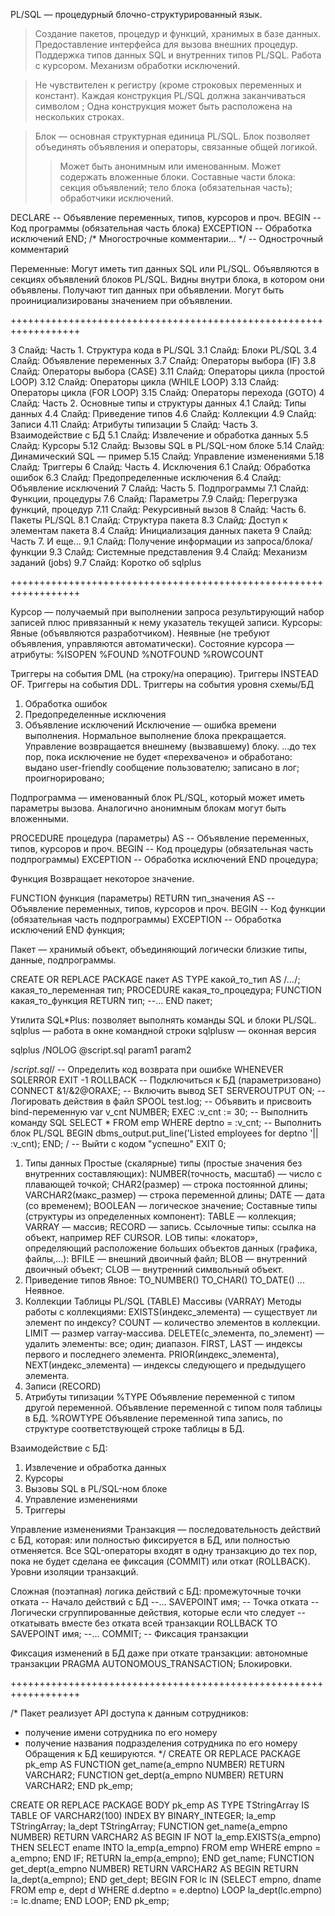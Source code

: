 PL/SQL — процедурный блочно-структурированный язык.
> Создание пакетов, процедур и функций, хранимых в базе данных.
> Предоставление интерфейса для вызова внешних процедур.
> Поддержка типов данных SQL и внутренних типов PL/SQL.
> Работа с курсором.
> Механизм обработки исключений.

> Не чувствителен к регистру (кроме строковых переменных и констант).
> Каждая конструкция PL/SQL должна заканчиваться символом ;
> Одна конструкция может быть расположена на нескольких строках.

> Блок — основная структурная единица PL/SQL.
  Блок позволяет объединять объявления и операторы, связанные общей логикой.
  >> Может быть анонимным или именованным.
  >> Может содержать вложенные блоки.
  >> Составные части блока:
     секция объявлений;
     тело блока (обязательная часть);
     обработчики исключений.

DECLARE
  -- Объявление переменных, типов, курсоров и проч.
BEGIN
  -- Код программы (обязательная часть блока)
EXCEPTION
  -- Обработка исключений
END;
/* Многострочные
комментарии… */
-- Однострочный комментарий

Переменные:
    Могут иметь тип данных SQL или PL/SQL.
    Объявляются в секциях объявлений блоков PL/SQL.
    Видны внутри блока, в котором они объявлены.
    Получают тип данных при объявлении.
    Могут быть проинициализированы значением при объявлении.

++++++++++++++++++++++++++++++++++++++++++++++++++++++++++++++++++

3 Слайд: Часть 1. Структура кода в PL/SQL
    3.1 Слайд: Блоки PL/SQL
    3.4 Слайд: Объявление переменных
    3.7 Слайд: Операторы выбора (IF)
    3.8 Слайд: Операторы выбора (CASE)
    3.11 Слайд: Операторы цикла (простой LOOP)
    3.12 Слайд: Операторы цикла (WHILE LOOP)
    3.13 Слайд: Операторы цикла (FOR LOOP)
    3.15 Слайд: Операторы перехода (GOTO)
4 Слайд: Часть 2. Основные типы и структуры данных
    4.1 Слайд: Типы данных
    4.4 Слайд: Приведение типов
    4.6 Слайд: Коллекции
    4.9 Слайд: Записи
    4.11 Слайд: Атрибуты типизации
5 Слайд: Часть 3. Взаимодействие с БД
    5.1 Слайд: Извлечение и обработка данных
    5.5 Слайд: Курсоры
    5.12 Слайд: Вызовы SQL в PL/SQL-ном блоке
    5.14 Слайд: Динамический SQL — пример
    5.15 Слайд: Управление изменениями
    5.18 Слайд: Триггеры
6 Слайд: Часть 4. Исключения
    6.1 Слайд: Обработка ошибок
    6.3 Слайд: Предопределенные исключения
    6.4 Слайд: Объявление исключений
7 Слайд: Часть 5. Подпрограммы
    7.1 Слайд: Функции, процедуры
    7.6 Слайд: Параметры
    7.9 Слайд: Перегрузка функций, процедур
    7.11 Слайд: Рекурсивный вызов
8 Слайд: Часть 6. Пакеты PL/SQL
    8.1 Слайд: Структура пакета
    8.3 Слайд: Доступ к элементам пакета
    8.4 Слайд: Инициализация данных пакета
9 Слайд: Часть 7. И еще...
    9.1 Слайд: Получение информации из запроса/блока/функции
    9.3 Слайд: Системные представления
    9.4 Слайд: Механизм заданий (jobs)
    9.7 Слайд: Коротко об sqlplus

++++++++++++++++++++++++++++++++++++++++++++++++++++++++++++++++++

Курсор — получаемый при выполнении запроса результирующий набор записей плюс привязанный к нему указатель текущей записи.
Курсоры:
    Явные (объявляются разработчиком).
    Неявные (не требуют объявления, управляются автоматически).
Состояние курсора — атрибуты:
     %ISOPEN
     %FOUND
     %NOTFOUND
     %ROWCOUNT

Триггеры на события DML (на строку/на операцию).
Триггеры INSTEAD OF.
Триггеры на события DDL.
Триггеры на события уровня схемы/БД

1. Обработка ошибок
2. Предопределенные исключения
3. Объявление исключений
Исключение — ошибка времени выполнения.
    Нормальное выполнение блока прекращается.
    Управление возвращается внешнему (вызвавшему) блоку.
    ...до тех пор, пока исключение не будет «перехвачено» и обработано:
        выдано user-friendly сообщение пользователю;
        записано в лог;
        проигнорировано;

Подпрограмма — именованный блок PL/SQL, который может иметь параметры вызова.
Аналогично анонимным блокам могут быть вложенными.

PROCEDURE процедура (параметры) AS
  -- Объявление переменных, типов, курсоров и проч.
BEGIN
  -- Код процедуры (обязательная часть подпрограммы)
EXCEPTION
  -- Обработка исключений
END процедура;

Функция
	Возвращает некоторое значение.

FUNCTION функция (параметры)
  RETURN тип_значения
AS
  -- Объявление переменных, типов, курсоров и проч.
BEGIN
  -- Код функции (обязательная часть подпрограммы)
EXCEPTION
  -- Обработка исключений
END функция;

Пакет — хранимый объект, объединяющий логически близкие типы, данные, подпрограммы.

CREATE OR REPLACE PACKAGE пакет AS
  TYPE какой_то_тип AS /*...*/;
  какая_то_переменная тип;
  PROCEDURE какая_то_процедура;
  FUNCTION какая_то_функция RETURN тип;
  --...
END пакет;

Утилита SQL*Plus: позволяет выполнять команды SQL и блоки PL/SQL.
sqlplus — работа в окне командной строки
sqlplusw — оконная версия

sqlplus /NOLOG @script.sql param1 param2

/*script.sql*/
-- Определить код возврата при ошибке
WHENEVER SQLERROR EXIT -1 ROLLBACK
-- Подключиться к БД (параметризовано)
CONNECT &1/&2@ORAXE;
-- Включить вывод
SET SERVEROUTPUT ON;
-- Логировать действия в файл
SPOOL test.log;
-- Объявить и присвоить bind-переменную
var v_cnt NUMBER;
EXEC :v_cnt := 30;
-- Выполнить команду SQL
SELECT * FROM emp WHERE deptno = :v_cnt;
-- Выполнить блок PL/SQL
BEGIN
    dbms_output.put_line('Listed employees for deptno '|| :v_cnt);
END;
/
-- Выйти с кодом "успешно"
EXIT 0;


1. Типы данных
   Простые (скалярные) типы (простые значения без внутренних составляющих):
    NUMBER(точность, масштаб) — число с плавающей точкой;
    CHAR2(размер) — строка постоянной длины;
    VARCHAR2(макс_размер) — строка переменной длины;
    DATE — дата (со временем);
    BOOLEAN — логическое значение;
   Составные типы (структуры из определенных компонент):
    TABLE — коллекция;
    VARRAY — массив;
    RECORD — запись.
   Ссылочные типы: ссылка на объект, например REF CURSOR.
   LOB типы: «локатор», определяющий расположение больших объектов данных (графика, файлы,...):
    BFILE — внешний двоичный файл;
    BLOB — внутренний двоичный объект;
    CLOB — внутренний символьный объект.
2. Приведение типов
     Явное:
        TO_NUMBER()
        TO_CHAR()
        TO_DATE()
        ...
    Неявное.
3. Коллекции
    Таблицы PL/SQL (TABLE)
    Массивы (VARRAY)
   Методы работы с коллекциями:
    EXISTS(индекс_элемента) — существует ли элемент по индексу?
    COUNT — количество элементов в коллекции.
    LIMIT — размер varray-массива.
    DELETE(с_элемента, по_элемент) — удалить элементы: все; один; диапазон.
    FIRST, LAST — индексы первого и последнего элемента.
    PRIOR(индекс_элемента), NEXT(индекс_элемента) — индексы следующего и предыдущего элемента.
4. Записи (RECORD)
5. Атрибуты типизации
     %TYPE
        Объявление переменной с типом другой переменной.
        Объявление переменной с типом поля таблицы в БД.
     %ROWTYPE
        Объявление переменной типа запись, по структуре соответствующей строке таблицы в БД.

Взаимодействие с БД:
1. Извлечение и обработка данных
2. Курсоры
3. Вызовы SQL в PL/SQL-ном блоке
4. Управление изменениями
5. Триггеры


Управление изменениями
Транзакция — последовательность действий с БД, которая:
    или полностью фиксируется в БД,
    или полностью отменяется.
Все SQL-операторы входят в одну транзакцию до тех пор, пока не будет сделана ее фиксация (COMMIT) или откат (ROLLBACK).
    Уровни изоляции транзакций.

Сложная (поэтапная) логика действий с БД: промежуточные точки отката
-- Начало действий с БД
--...
SAVEPOINT имя; -- Точка отката
-- Логически сгруппированные действия, которые если что следует
-- откатывать вместе без отката всей транзакции
ROLLBACK TO SAVEPOINT имя;
--...
COMMIT; -- Фиксация транзакции

Фиксация изменений в БД даже при откате транзакции: автономные транзакции
	PRAGMA AUTONOMOUS_TRANSACTION;
Блокировки.

++++++++++++++++++++++++++++++++++++++++++++++++++++++++++++++++++

/* Пакет реализует API доступа к данным сотрудников:
- получение имени сотрудника по его номеру
- получение названия подразделения сотрудника по его номеру
Обращения к БД кешируются.
*/
CREATE OR REPLACE PACKAGE pk_emp AS
    FUNCTION get_name(a_empno NUMBER) RETURN VARCHAR2;
    FUNCTION get_dept(a_empno NUMBER) RETURN VARCHAR2;
END pk_emp;

CREATE OR REPLACE PACKAGE BODY pk_emp AS
    TYPE TStringArray IS TABLE OF VARCHAR2(100) INDEX BY BINARY_INTEGER;
    la_emp TStringArray;
    la_dept TStringArray;
    FUNCTION get_name(a_empno NUMBER) RETURN VARCHAR2
    AS
    BEGIN
        IF NOT la_emp.EXISTS(a_empno) THEN
            SELECT ename INTO la_emp(a_empno)
                FROM emp
                WHERE empno = a_empno;
        END IF;
        RETURN la_emp(a_empno);
    END get_name;
    FUNCTION get_dept(a_empno NUMBER) RETURN VARCHAR2
    AS
    BEGIN
        RETURN la_dept(a_empno);
    END get_dept;
BEGIN
    FOR lc IN (SELECT empno, dname FROM emp e, dept d WHERE d.deptno = e.deptno)
    LOOP
        la_dept(lc.empno) := lc.dname;
    END LOOP;
END pk_emp;